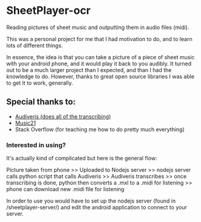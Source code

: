 # SheetPlayer-ocr
Reading pictures of sheet music and outputting them in audio files (midi).

This was a personal project for me that I had motivation to do, and to learn lots of different things.

In essence, the idea is that you can take a picture of a piece of sheet music with your android phone, and it would play it back to you audibly.
It turned out to be a much larger project than I expected, and than I had the knowledge to do. However, thanks to great open source libraries I was able to get it to work, generally.

## Special thanks to:

+ [Audiveris (does all of the transcribing)](https://github.com/Audiveris/audiveris)
+ [Music21](http://web.mit.edu/music21/)
+ Stack Overflow (for teaching me how to do pretty much everything)

### Interested in using?
It's actually kind of complicated but here is the general flow:

Picture taken from phone >> Uploaded to Nodejs server >> nodejs server calls python script that calls Audiveris >> Audiveris transcribes >>
once transcribing is done, python then converts a .mxl to a .midi for listening >> phone can download new .midi file for listening

In order to use you would have to set up the nodejs server (found in /sheetplayer-server/) and edit the android application to connect to your server.

